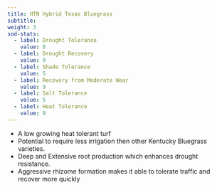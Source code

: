 ```yaml
---
title: HTN Hybrid Texas Bluegrass
subtitle:
weight: 3
sod-stats:
  - label: Drought Tolerance
    value: 8
  - label: Drought Recovery
    value: 9
  - label: Shade Tolerance
    value: 5
  - label: Recovery from Moderate Wear
    value: 9
  - label: Salt Tolerance
    value: 5
  - label: Heat Tolerance
    value: 9
---
```



* A low growing heat tolerant turf
* Potential to require less irrigation then other Kentucky Bluegrass varieties.
* Deep and Extensive root production which enhances drought resistance.
* Aggressive rhizome formation makes it able to tolerate traffic and recover more quickly